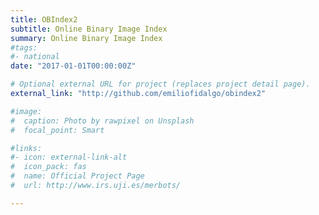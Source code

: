 ```yaml
---
title: OBIndex2
subtitle: Online Binary Image Index
summary: Online Binary Image Index
#tags:
#- national
date: "2017-01-01T00:00:00Z"

# Optional external URL for project (replaces project detail page).
external_link: "http://github.com/emiliofidalgo/obindex2"

#image:
#  caption: Photo by rawpixel on Unsplash
#  focal_point: Smart

#links:
#- icon: external-link-alt
#  icon_pack: fas
#  name: Official Project Page
#  url: http://www.irs.uji.es/merbots/

---
```

<div style="text-align: justify">

</div>